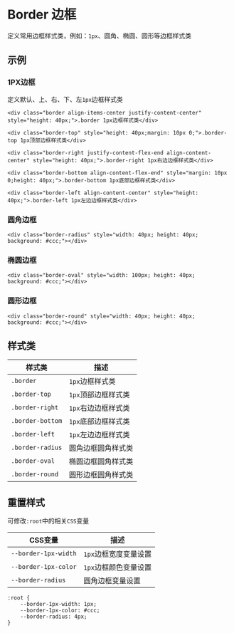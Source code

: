 # Border 边框
定义常用边框样式类，例如：`1px`、圆角、椭圆、圆形等边框样式类

## 示例
### 1PX边框
定义默认、上、右、下、左`1px`边框样式类
```
<div class="border align-items-center justify-content-center" style="height: 40px;">.border 1px边框样式类</div>

<div class="border-top" style="height: 40px;margin: 10px 0;">.border-top 1px顶部边框样式类</div>

<div class="border-right justify-content-flex-end align-content-center" style="height: 40px;">.border-right 1px右边边框样式类</div>

<div class="border-bottom align-content-flex-end" style="margin: 10px 0;height: 40px;">.border-bottom 1px底部边框样式类</div>

<div class="border-left align-content-center" style="height: 40px;">.border-left 1px左边边框样式类</div>
```

### 圆角边框
```
<div class="border-radius" style="width: 40px; height: 40px; background: #ccc;"></div>
```

### 椭圆边框
```
<div class="border-oval" style="width: 100px; height: 40px; background: #ccc;"></div>
```

### 圆形边框
```
<div class="border-round" style="width: 40px; height: 40px; background: #ccc;"></div>
```

## 样式类
样式类 | 描述
--- | ---
`.border` | `1px`边框样式类
`.border-top` | `1px`顶部边框样式类
`.border-right` | `1px`右边边框样式类
`.border-bottom` | `1px`底部边框样式类
`.border-left` | `1px`左边边框样式类
`.border-radius` | 圆角边框圆角样式类
`.border-oval` | 椭圆边框圆角样式类
`.border-round` | 圆形边框圆角样式类

## 重置样式
可修改`:root`中的相关`CSS`变量

CSS变量 | 描述
--- | ---
`--border-1px-width` | `1px`边框宽度变量设置
`--border-1px-color` | `1px`边框颜色变量设置
`--border-radius` | 圆角边框变量设置

```
:root {
    --border-1px-width: 1px;
    --border-1px-color: #ccc;
    --border-radius: 4px;
}
```